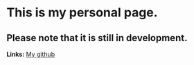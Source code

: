 # This is my personal page.
## Please note that it is still in development.
**Links:** [My github](https://www.github.com/awesomeness79)
